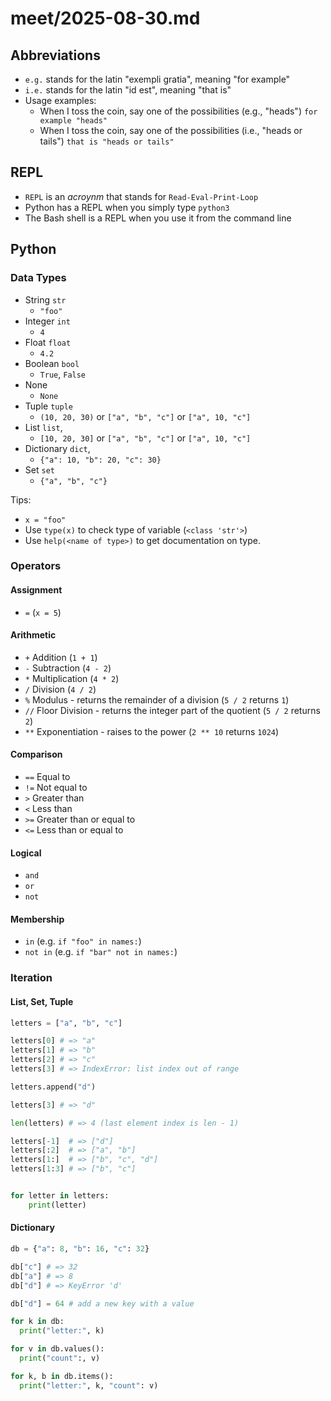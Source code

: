 # meet/2025-08-30.md

## Abbreviations

- `e.g.` stands for the latin "exempli gratia", meaning "for example"
- `i.e.` stands for the latin "id est", meaning "that is"
- Usage examples:
  - When I toss the coin, say one of the possibilities (e.g., "heads") `for example "heads"`
  - When I toss the coin, say one of the possibilities (i.e., "heads or tails") `that is "heads or tails"`

## REPL

- `REPL` is an *acroynm* that stands for `Read-Eval-Print-Loop`
- Python has a REPL when you simply type `python3`
- The Bash shell is a REPL when you use it from the command line

## Python

### Data Types

- String `str`
  - `"foo"`
- Integer `int`
  - `4`
- Float `float`
  - `4.2`
- Boolean `bool`
  - `True`, `False`
- None
  - `None`
- Tuple `tuple`
  - `(10, 20, 30)` or `["a", "b", "c"]` or `["a", 10, "c"]`
- List `list`,
  - `[10, 20, 30]` or `["a", "b", "c"]` or `["a", 10, "c"]`
- Dictionary `dict`,
  - `{"a": 10, "b": 20, "c": 30}`
- Set `set`
  - `{"a", "b", "c"}`

Tips:
- `x = "foo"`
- Use `type(x)` to check type of variable (`<class 'str'>`)
- Use `help(<name of type>)` to get documentation on type.

### Operators

#### Assignment

- `=` (`x = 5`)

#### Arithmetic

- `+`  Addition (`1 + 1`)
- `-`  Subtraction (`4 - 2`)
- `*`  Multiplication (`4 * 2`)
- `/`  Division (`4 / 2`)
- `%`  Modulus - returns the remainder of a division (`5 / 2` returns `1`)
- `//` Floor Division - returns the integer part of the quotient (`5 / 2` returns `2`)
- `**` Exponentiation - raises to the power (`2 ** 10` returns `1024`)

#### Comparison

- `==`  Equal to
- `!=`  Not equal to
- `>`   Greater than
- `<`   Less than
- `>=`  Greater than or equal to
- `<=`  Less than or equal to

#### Logical

- `and`
- `or`
- `not`

#### Membership

- `in` (e.g. `if "foo" in names:`)
- `not in` (e.g. `if "bar" not in names:`)

### Iteration

#### List, Set, Tuple

```python
letters = ["a", "b", "c"]

letters[0] # => "a"
letters[1] # => "b"
letters[2] # => "c"
letters[3] # => IndexError: list index out of range

letters.append("d")

letters[3] # => "d"

len(letters) # => 4 (last element index is len - 1)

letters[-1]  # => ["d"]
letters[:2]  # => ["a", "b"]
letters[1:]  # => ["b", "c", "d"]
letters[1:3] # => ["b", "c"]


for letter in letters:
    print(letter)
```

#### Dictionary

```python
db = {"a": 8, "b": 16, "c": 32}

db["c"] # => 32
db["a"] # => 8
db["d"] # => KeyError 'd'

db["d"] = 64 # add a new key with a value

for k in db:
  print("letter:", k)

for v in db.values():
  print("count":, v)

for k, b in db.items():
  print("letter:", k, "count": v)
```
